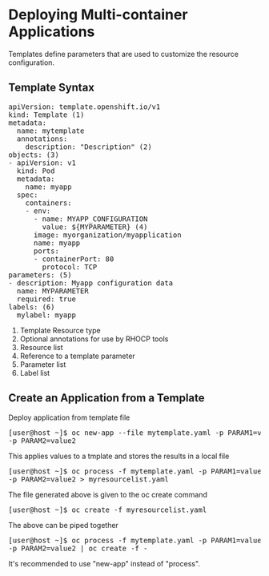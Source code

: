 # Deploying Multi-container Applications

Templates define parameters that are used to customize the resource configuration. 

## Template Syntax
<pre>
apiVersion: template.openshift.io/v1
kind: Template (1)
metadata:
  name: mytemplate
  annotations:
    description: "Description" (2)
objects: (3)
- apiVersion: v1
  kind: Pod
  metadata:
    name: myapp
  spec:
    containers:
    - env:
      - name: MYAPP_CONFIGURATION
        value: ${MYPARAMETER} (4)
      image: myorganization/myapplication
      name: myapp
      ports:
      - containerPort: 80
        protocol: TCP
parameters: (5)
- description: Myapp configuration data
  name: MYPARAMETER
  required: true
labels: (6)
  mylabel: myapp
</pre>

1. Template Resource type
2. Optional annotations for use by RHOCP tools
3. Resource list
4. Reference to a template parameter
5. Parameter list
6. Label list

## Create an Application from a Template
Deploy application from template file
<pre>
[user@host ~]$ oc new-app --file mytemplate.yaml -p PARAM1=value1 \
-p PARAM2=value2
</pre>

This applies values to a tmplate and stores the results in a local file
<pre>
[user@host ~]$ oc process -f mytemplate.yaml -p PARAM1=value1 \
-p PARAM2=value2 > myresourcelist.yaml
</pre>

The file generated above is given to the oc create command
<pre>
[user@host ~]$ oc create -f myresourcelist.yaml
</pre>

The above can be piped together
<pre>
[user@host ~]$ oc process -f mytemplate.yaml -p PARAM1=value1 \
-p PARAM2=value2 | oc create -f -
</pre>

It's recommended to use "new-app" instead of "process".
